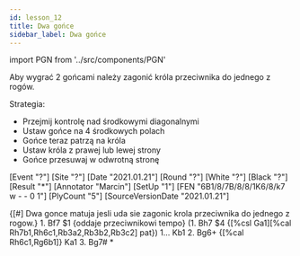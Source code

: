 ```yaml
---
id: lesson_12
title: Dwa gońce
sidebar_label: Dwa gońce
---
```


import PGN from '../src/components/PGN'

Aby wygrać 2 gońcami należy zagonić króla przeciwnika do jednego z rogów.

Strategia:

* Przejmij kontrolę nad środkowymi diagonalnymi
* Ustaw gońce na 4 środkowych polach
* Gońce teraz patrzą na króla
* Ustaw króla z prawej lub lewej strony
* Gońce przesuwaj w odwrotną stronę 

<PGN>
[Event "?"]
[Site "?"]
[Date "2021.01.21"]
[Round "?"]
[White "?"]
[Black "?"]
[Result "*"]
[Annotator "Marcin"]
[SetUp "1"]
[FEN "6B1/8/7B/8/8/1K6/8/k7 w - - 0 1"]
[PlyCount "5"]
[SourceVersionDate "2021.01.21"]

{[#] Dwa gonce matuja jesli uda sie zagonic krola przeciwnika do jednego z
rogow.} 1. Bf7 $1 {oddaje przeciwnikowi tempo} (1. Bh7 $4 {[%csl Ga1][%cal
Rh7b1,Rh6c1,Rb3a2,Rb3b2,Rb3c2] pat}) 1... Kb1 2. Bg6+ {[%cal Rh6c1,Rg6b1]} Ka1
3. Bg7# *
</PGN>
